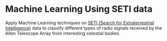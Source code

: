 # Machine Learning Using SETI data
Apply Machine Learning techniques on [SETI (Search for Extraterrestrial Intelligence)](https://www.seti.org/) data to classify different types of radio signals received by the Allen Telescope Array from interesting celestial bodies.
